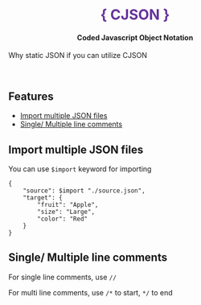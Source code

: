 <center>
    <h1 style="color: rebeccapurple;"> { CJSON } </h1>
    <h4> Coded Javascript Object Notation </h4>
</center>

Why static JSON if you can utilize CJSON

<br>

## Features

- [Import multiple JSON files](#Import-multiple-JSON-files)
- [Single/ Multiple line comments](#Single-Multiple-line-comments)

## Import multiple JSON files

You can use `$import` keyword for importing

```
{
    "source": $import "./source.json",
    "target": {
        "fruit": "Apple",
        "size": "Large",
        "color": "Red"
    }
}
```

## Single/ Multiple line comments

For single line comments, use `//`

For multi line comments, use `/*` to start, `*/` to end